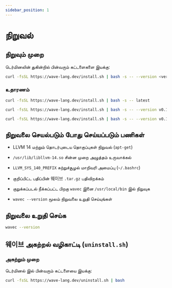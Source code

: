 ```yaml
---
sidebar_position: 1
---
```


# நிறுவல்

## நிறுவும் முறை

டெர்மினலின் துகின்றில் பின்வரும் கட்டளைகளை இயக்கு:

```bash
curl -fsSL https://wave-lang.dev/install.sh | bash -s -- --version <version>
```

### உதாரணம்

```bash
curl -fsSL https://wave-lang.dev/install.sh | bash -s -- latest
```

```bash
curl -fsSL https://wave-lang.dev/install.sh | bash -s -- --version v0.1.3-pre-beta
```

```bash
curl -fsSL https://wave-lang.dev/install.sh | bash -s -- --version v0.1.3-pre-beta-nightly-2025-07-11
```

## நிறுவலை செயல்படும் போது செய்யப்படும் பணிகள்

- LLVM 14 மற்றும் தொடர்புடைய தொகுப்புகள் நிறுவல் (`apt-get`)

- `/usr/lib/libllvm-14.so` சின்ன முறை அழுத்தம் உருவாக்கல்

- `LLVM_SYS_140_PREFIX` சுற்றுச்சூழல் மாறிவரி அமைப்பு (`~/.bashrc`)

- குறிப்பிட்ட பதிப்பின் 웨이브 `.tar.gz` பதிவிறக்கம்

- குறுக்கப்படல் நீக்கப்பட்ட பிறகு `wavec` இனை `/usr/local/bin` இல் நிறுவுக

- `wavec --version` மூலம் நிறுவலை உறுதி செய்யுங்கள்

## நிறுவலை உறுதி செய்க

```bash
wavec --version
```

## 웨이브 அகற்றல் வழிகாட்டி (`uninstall.sh`)

### அகற்றும் முறை

டெர்மினல் இல் பின்வரும் கட்டளையை இயக்கு:

```bash
curl -fsSL https://wave-lang.dev/uninstall.sh | bash
```
